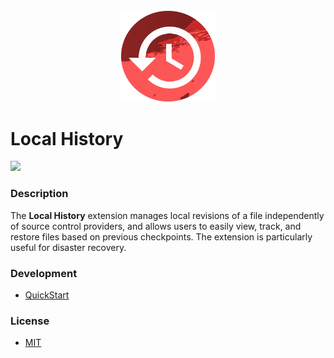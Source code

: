 <br />
<div align='center'>

<img src='./assets/local-history.png' width='150px'/>

</div>

# Local History

<img src='https://api.travis-ci.com/vince-fugnitto/local-history-ext.svg?branch=master' />

### Description

The **Local History** extension manages local revisions of a file independently of source control providers, and allows users to easily view, track, and restore files based on previous checkpoints. The extension is particularly useful for disaster recovery.

### Development

- [QuickStart](./vsc-extension-quickstart.md)

### License

- [MIT](./LICENSE)
